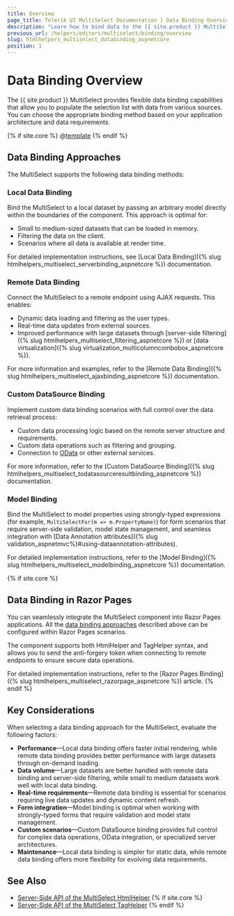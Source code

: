 ```yaml
---
title: Overview
page_title: Telerik UI MultiSelect Documentation | Data Binding Overview  
description: "Learn how to bind data to the {{ site.product }} MultiSelect using various data binding approaches."
previous_url: /helpers/editors/multiselect/binding/overview
slug: htmlhelpers_multiselect_databinding_aspnetcore
position: 1
---
```


# Data Binding Overview

The {{ site.product }} MultiSelect provides flexible data binding capabilities that allow you to populate the selection list with data from various sources. You can choose the appropriate binding method based on your application architecture and data requirements.

{% if site.core %}
@[template](/_contentTemplates/core/json-serialization-note.md#json-serialization-note)
{% endif %}

## Data Binding Approaches

The MultiSelect supports the following data binding methods:

### Local Data Binding

Bind the MultiSelect to a local dataset by passing an arbitrary model directly within the boundaries of the component. This approach is optimal for:
- Small to medium-sized datasets that can be loaded in memory.
- Filtering the data on the client.
- Scenarios where all data is available at render time.

For detailed implementation instructions, see [Local Data Binding]({% slug htmlhelpers_multiselect_serverbinding_aspnetcore %}) documentation.

### Remote Data Binding

Connect the MultiSelect to a remote endpoint using AJAX requests. This enables:
- Dynamic data loading and filtering as the user types.
- Real-time data updates from external sources.
- Improved performance with large datasets through [server-side filtering]({% slug htmlhelpers_multiselect_filtering_aspnetcore %}) or [data virtualization]({% slug virtualization_multicolumncombobox_aspnetcore %}).

For more information and examples, refer to the [Remote Data Binding]({% slug htmlhelpers_multiselect_ajaxbinding_aspnetcore %}) documentation.

### Custom DataSource Binding

Implement custom data binding scenarios with full control over the data retrieval process:
- Custom data processing logic based on the remote server structure and requirements.
- Custom data operations such as filtering and grouping.
- Connection to [OData](https://www.odata.org/) or other external services.

For more information, refer to the [Custom DataSource Binding]({% slug htmlhelpers_multiselect_todatasourceresultbinding_aspnetcore %}) documentation.

### Model Binding

Bind the MultiSelect to model properties using strongly-typed expressions (for example, `MultiSelectFor(m => m.PropertyName)`) for form scenarios that require server-side validation, model state management, and seamless integration with [Data Annotation attributes]({% slug validation_aspnetmvc%}#using-dataannotation-attributes).

For detailed implementation instructions, refer to the [Model Binding]({% slug htmlhelpers_multiselect_modelbinding_aspnetcore %}) documentation.

{% if site.core %}
## Data Binding in Razor Pages

You can seamlessly integrate the MultiSelect component into Razor Pages applications. All the [data binding approaches](#data-binding-approaches) described above can be configured within Razor Pages scenarios.

The component supports both HtmlHelper and TagHelper syntax, and allows you to send the anti-forgery token when connecting to remote endpoints to ensure secure data operations.

For detailed implementation instructions, refer to the [Razor Pages Binding]({% slug htmlhelpers_multiselect_razorpage_aspnetcore %}) article.
{% endif %}

## Key Considerations

When selecting a data binding approach for the MultiSelect, evaluate the following factors:

* **Performance**&mdash;Local data binding offers faster initial rendering, while remote data binding provides better performance with large datasets through on-demand loading.
* **Data volume**&mdash;Large datasets are better handled with remote data binding and server-side filtering, while small to medium datasets work well with local data binding.
* **Real-time requirements**&mdash;Remote data binding is essential for scenarios requiring live data updates and dynamic content refresh.
* **Form integration**&mdash;Model binding is optimal when working with strongly-typed forms that require validation and model state management.
* **Custom scenarios**&mdash;Custom DataSource binding provides full control for complex data operations, OData integration, or specialized server architectures.
* **Maintenance**&mdash;Local data binding is simpler for static data, while remote data binding offers more flexibility for evolving data requirements.

## See Also

* [Server-Side API of the MultiSelect HtmlHelper](/api/multiselect)
{% if site.core %}
* [Server-Side API of the MultiSelect TagHelper](/api/taghelpers/multiselect)
{% endif %}
